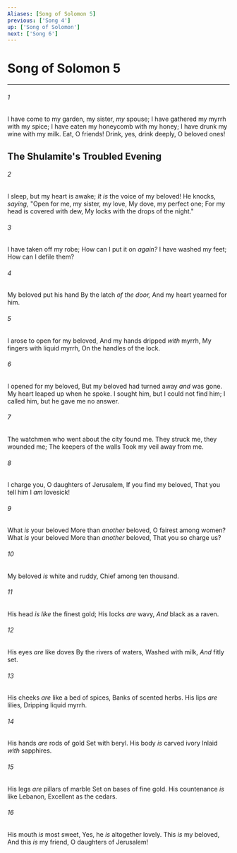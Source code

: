 ```yaml
---
Aliases: [Song of Solomon 5]
previous: ['Song 4']
up: ['Song of Solomon']
next: ['Song 6']
---
```

# Song of Solomon 5

***


###### 1 
I have come to my garden, my sister, _my_ spouse; I have gathered my myrrh with my spice; I have eaten my honeycomb with my honey; I have drunk my wine with my milk. Eat, O friends! Drink, yes, drink deeply, O beloved ones! 

## The Shulamite's Troubled Evening 

###### 2 
I sleep, but my heart is awake; _It is_ the voice of my beloved! He knocks, _saying,_ "Open for me, my sister, my love, My dove, my perfect one; For my head is covered with dew, My locks with the drops of the night." 

###### 3 
I have taken off my robe; How can I put it on _again?_ I have washed my feet; How can I defile them? 

###### 4 
My beloved put his hand By the latch _of the door,_ And my heart yearned for him. 

###### 5 
I arose to open for my beloved, And my hands dripped _with_ myrrh, My fingers with liquid myrrh, On the handles of the lock. 

###### 6 
I opened for my beloved, But my beloved had turned away _and_ was gone. My heart leaped up when he spoke. I sought him, but I could not find him; I called him, but he gave me no answer. 

###### 7 
The watchmen who went about the city found me. They struck me, they wounded me; The keepers of the walls Took my veil away from me. 

###### 8 
I charge you, O daughters of Jerusalem, If you find my beloved, That you tell him I _am_ lovesick! 

###### 9 
What _is_ your beloved More than _another_ beloved, O fairest among women? What _is_ your beloved More than _another_ beloved, That you so charge us? 

###### 10 
My beloved _is_ white and ruddy, Chief among ten thousand. 

###### 11 
His head _is like_ the finest gold; His locks _are_ wavy, _And_ black as a raven. 

###### 12 
His eyes _are_ like doves By the rivers of waters, Washed with milk, _And_ fitly set. 

###### 13 
His cheeks _are_ like a bed of spices, Banks of scented herbs. His lips _are_ lilies, Dripping liquid myrrh. 

###### 14 
His hands _are_ rods of gold Set with beryl. His body _is_ carved ivory Inlaid _with_ sapphires. 

###### 15 
His legs _are_ pillars of marble Set on bases of fine gold. His countenance _is_ like Lebanon, Excellent as the cedars. 

###### 16 
His mouth _is_ most sweet, Yes, he _is_ altogether lovely. This _is_ my beloved, And this _is_ my friend, O daughters of Jerusalem!

